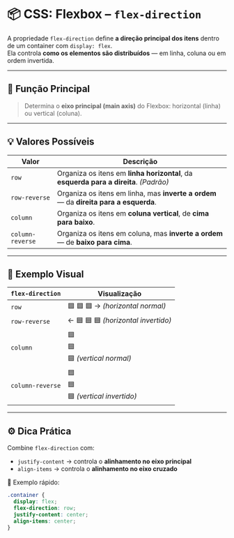 # 📦 CSS: Flexbox – `flex-direction`

A propriedade `flex-direction` define **a direção principal dos itens** dentro de um container com `display: flex`.  
Ela controla **como os elementos são distribuídos** — em linha, coluna ou em ordem invertida.

---

## 🎯 Função Principal
> Determina o **eixo principal (main axis)** do Flexbox: horizontal (linha) ou vertical (coluna).

---

## 💡 Valores Possíveis

| **Valor** | **Descrição** |
| ---------- | -------------- |
| `row` | Organiza os itens em **linha horizontal**, da **esquerda para a direita**. *(Padrão)* |
| `row-reverse` | Organiza os itens em linha, mas **inverte a ordem** — da **direita para a esquerda**. |
| `column` | Organiza os itens em **coluna vertical**, de **cima para baixo**. |
| `column-reverse` | Organiza os itens em coluna, mas **inverte a ordem** — de **baixo para cima**. |

---

## 🧩 Exemplo Visual

| `flex-direction` | Visualização |
| ---------------- | ------------- |
| `row` | 🟦 🟦 🟦 → *(horizontal normal)* |
| `row-reverse` | ← 🟦 🟦 🟦 *(horizontal invertido)* |
| `column` | 🟦<br>🟦<br>🟦 *(vertical normal)* |
| `column-reverse` | 🟦<br>🟦<br>🟦 *(vertical invertido)* |

---

## ⚙️ Dica Prática

Combine `flex-direction` com:
- `justify-content` → controla o **alinhamento no eixo principal**  
- `align-items` → controla o **alinhamento no eixo cruzado**

📘 Exemplo rápido:
```css
.container {
  display: flex;
  flex-direction: row;
  justify-content: center;
  align-items: center;
}
